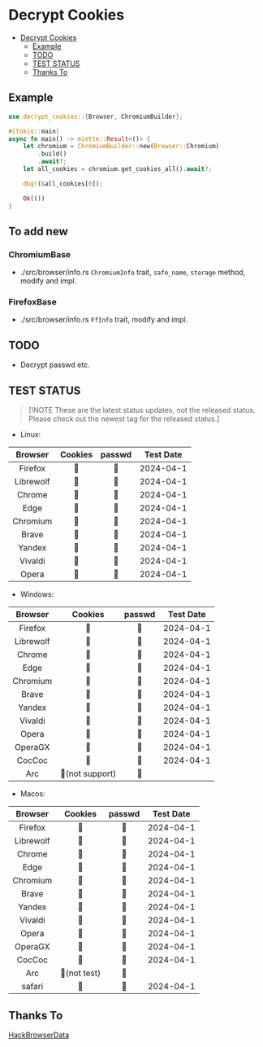 # Decrypt Cookies

<!--toc:start-->

- [Decrypt Cookies](#decrypt-cookies)
  - [Example](#example)
  - [TODO](#todo)
  - [TEST STATUS](#test-status)
  - [Thanks To](#thanks-to)
  <!--toc:end-->

## Example

```rust
use decrypt_cookies::{Browser, ChromiumBuilder};

#[tokio::main]
async fn main() -> miette::Result<()> {
    let chromium = ChromiumBuilder::new(Browser::Chromium)
        .build()
        .await?;
    let all_cookies = chromium.get_cookies_all().await?;

    dbg!(&all_cookies[0]);

    Ok(())
}
```

## To add new

### ChromiumBase

- ./src/browser/info.rs `ChromiumInfo` trait,
  `safe_name`, `storage` method, modify and impl.

### FirefoxBase

- ./src/browser/info.rs `FfInfo` trait, modify and impl.

## TODO

- Decrypt passwd etc.

## TEST STATUS

> [!NOTE These are the latest status updates, not the released status. Please check out the newest tag for the released status.]

- Linux:

|  Browser  | Cookies | passwd | Test Date |
| :-------: | :-----: | :----: | :-------: |
|  Firefox  |   🔑    |   🚫   | 2024-04-1 |
| Librewolf |   🔑    |   🚫   | 2024-04-1 |
|  Chrome   |   🔑    |   🔑   | 2024-04-1 |
|   Edge    |   🔑    |   🔑   | 2024-04-1 |
| Chromium  |   🔑    |   🔑   | 2024-04-1 |
|   Brave   |   🔑    |   🔑   | 2024-04-1 |
|  Yandex   |   🔑    |   🚫   | 2024-04-1 |
|  Vivaldi  |   🔑    |   🔑   | 2024-04-1 |
|   Opera   |   🔑    |   🔑   | 2024-04-1 |

- Windows:

|  Browser  |     Cookies     | passwd | Test Date |
| :-------: | :-------------: | :----: | :-------: |
|  Firefox  |       🔑        |   🚫   | 2024-04-1 |
| Librewolf |       🔑        |   🚫   | 2024-04-1 |
|  Chrome   |       🔑        |   🔑   | 2024-04-1 |
|   Edge    |       🔑        |   🔑   | 2024-04-1 |
| Chromium  |       🔑        |   🔑   | 2024-04-1 |
|   Brave   |       🔑        |   🔑   | 2024-04-1 |
|  Yandex   |       🔑        |   🚫   | 2024-04-1 |
|  Vivaldi  |       🔑        |   🔑   | 2024-04-1 |
|   Opera   |       🔑        |   🔑   | 2024-04-1 |
|  OperaGX  |       🔑        |   🔑   | 2024-04-1 |
|  CocCoc   |       🔑        |   🔑   | 2024-04-1 |
|    Arc    | 🚫(not support) |   🚫   |           |

- Macos:

|  Browser  |   Cookies    | passwd | Test Date |
| :-------: | :----------: | :----: | :-------: |
|  Firefox  |      🔑      |   🚫   | 2024-04-1 |
| Librewolf |      🔑      |   🚫   | 2024-04-1 |
|  Chrome   |      🔑      |   🔑   | 2024-04-1 |
|   Edge    |      🔑      |   🔑   | 2024-04-1 |
| Chromium  |      🔑      |   🔑   | 2024-04-1 |
|   Brave   |      🔑      |   🔑   | 2024-04-1 |
|  Yandex   |      🔑      |   🚫   | 2024-04-1 |
|  Vivaldi  |      🔑      |   🔑   | 2024-04-1 |
|   Opera   |      🔑      |   🔑   | 2024-04-1 |
|  OperaGX  |      🔑      |   🔑   | 2024-04-1 |
|  CocCoc   |      🔑      |   🔑   | 2024-04-1 |
|    Arc    | 🚫(not test) |   🚫   |           |
|  safari   |      🔑      |   🚫   | 2024-04-1 |

## Thanks To

[HackBrowserData](https://github.com/moonD4rk/HackBrowserData)
